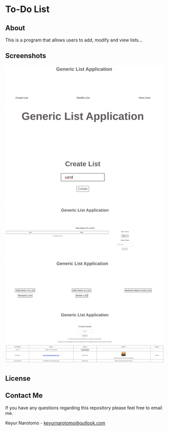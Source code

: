 # To-Do List

## About

This is a program that allows users to add, modify and view lists...

## Screenshots

![Screenshot 1](/screenshots/Screenshot1.png?raw=true)
![Screenshot 2](/screenshots/Screenshot2.png?raw=true)
![Screenshot 3](/screenshots/Screenshot3.png?raw=true)
![Screenshot 4](/screenshots/Screenshot4.png?raw=true)
![Screenshot 5](/screenshots/Screenshot5.png?raw=true)

## License

## Contact Me

If you have any questions regarding this repository please feel free to email me.

Keyur Narotomo - keyurnarotomo@outlook.com

